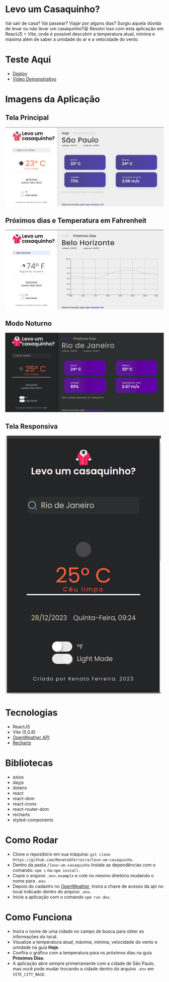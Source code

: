 # Levo um Casaquinho?
Vai sair de casa? Vai passear? Viajar por alguns dias? Surgiu aquela dúvida de levar ou não levar um casaquinho?😫 Resolvi isso com esta aplicação em ReactJS + Vite, onde é possível descobrir a temperatura atual, mínima e máxima além de saber a umidade do ar e a velocidade do vento.

# Teste Aqui
* [Deploy](https://levo-um-casaquinho-lemon.vercel.app/)
* [Video Demonstrativo](https://www.youtube.com/watch?v=MN-XrHVIlKs)

# Imagens da Aplicação

## Tela Principal
![Tela Principal](./public/Imagens/tela_padrao.png)
## Próximos dias e Temperatura em Fahrenheit
![Próximos dias e Temperatura em Fahrenheit](./public/Imagens/grafico_e_modo_fahrenheit.png)
## Modo Noturno
![Modo Noturno](./public/Imagens/modo_noturno.png)
## Tela Responsiva
![Tela Responsiva](./public/Imagens/responsividade.png)

# Tecnologias
* ReactJS
* Vite (5.0.8)
* [OpenWeather API](https://openweathermap.org/)
* [Recharts](https://recharts.org/en-US/)

# Bibliotecas
* axios
* dayjs
* dotenv
* react
* react-dom
* react-icons
* react-router-dom
* recharts
* styled-components

# Como Rodar 
* Clone o repositório em sua máquina: ```git clone https://github.com/RenatoGFerreira/levo-um-casaquinho```.
* Dentro da pasta ```/levo-um-casaquinho``` Instale as dependências com o comando: ```npm i``` ou ```npm install```.
* Copie o arquivo ```.env.example``` e cole no mesmo diretório mudando o nome para ```.env```.
* Depois do cadastro no [OpenWeather](https://openweathermap.org/api), Insira a chave de acesso da api no local indicado dentro do arquivo ```.env```.
* Inicie a aplicação com o comando ```npm run dev```.

# Como Funciona 
* Insira o nome de uma cidade no campo de busca para obter as informações do local.
* Visualize a temperatura atual, máxima, mínima, velocidade do vento e umidade na guia **Hoje**.
* Confira o gráfico com a temperatura para os próximos dias na guia **Próximos Dias**.
* A aplicação abre sempre primeiramente com a cidade de São Paulo, mas você pode mudar trocando a cidade dentro do arquivo ```.env``` em ```VITE_CITY_BASE```.


